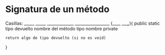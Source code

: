 # Signatura de un método

Casillas:
_____   _____   _____________  _________________  (____ ______,___){
public  static  tipo devuelto  nombre del método   tipo nombre
private <nada>




    return algo de tipo devuelto (si no es void)
}